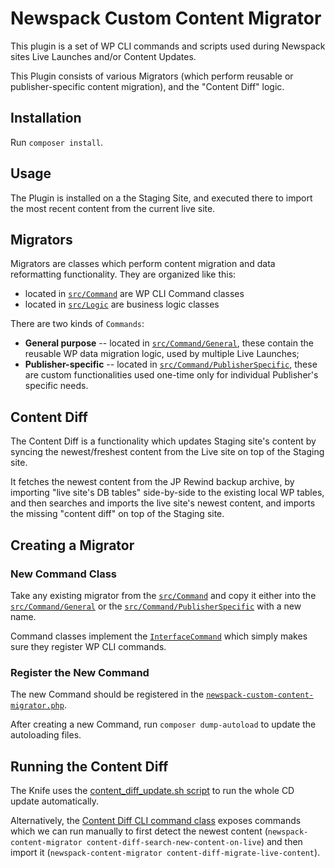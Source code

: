 # Newspack Custom Content Migrator

This plugin is a set of WP CLI commands and scripts used during Newspack sites Live Launches and/or Content Updates.

This Plugin consists of various Migrators (which perform reusable or publisher-specific content migration), and the "Content Diff" logic.

## Installation

Run `composer install`.

## Usage

The Plugin is installed on a the Staging Site, and executed there to import the most recent content from the current live site.

## Migrators

Migrators are classes which perform content migration and data reformatting functionality. They are organized like this:

- located in [`src/Command`](https://github.com/Automattic/newspack-custom-content-migrator/tree/master/src/Command) are WP CLI Command classes
- located in [`src/Logic`](https://github.com/Automattic/newspack-custom-content-migrator/tree/master/src/Logic) are business logic classes

There are two kinds of `Commands`:

- **General purpose** -- located in [`src/Command/General`](https://github.com/Automattic/newspack-custom-content-migrator/tree/master/src/Command/General), these contain the reusable WP data migration logic, used by multiple Live Launches;
- **Publisher-specific** -- located in [`src/Command/PublisherSpecific`](https://github.com/Automattic/newspack-custom-content-migrator/tree/master/src/Command/PublisherSpecific), these are custom functionalities used one-time only for individual Publisher's specific needs.

## Content Diff

The Content Diff is a functionality which updates Staging site's content by syncing the newest/freshest content from the Live site on top of the Staging site.

It fetches the newest content from the JP Rewind backup archive, by importing "live site's DB tables" side-by-side to the existing local WP tables, and then searches and imports the live site's newest content, and imports the missing "content diff" on top of the Staging site.


## Creating a Migrator

### New Command Class

Take any existing migrator from the [`src/Command`](https://github.com/Automattic/newspack-custom-content-migrator/tree/master/src/Command) and copy it either into the [`src/Command/General`](https://github.com/Automattic/newspack-custom-content-migrator/tree/master/src/Command/General) or the [`src/Command/PublisherSpecific`](https://github.com/Automattic/newspack-custom-content-migrator/tree/master/src/Command/PublisherSpecific) with a new name.

Command classes implement the [`InterfaceCommand`](https://github.com/Automattic/newspack-custom-content-migrator/blob/master/src/Command/InterfaceCommand.php) which simply makes sure they register WP CLI commands.

### Register the New Command

The new Command should be registered in the [`newspack-custom-content-migrator.php`](https://github.com/Automattic/newspack-custom-content-migrator/blob/master/newspack-custom-content-migrator.php).

After creating a new Command, run `composer dump-autoload` to update the autoloading files.

## Running the Content Diff

The Knife uses the [content_diff_update.sh script](https://github.com/Automattic/newspack-custom-content-migrator/blob/master/cli_content_diff_update/content_diff_update.sh) to run the whole CD update automatically.

Alternatively, the [Content Diff CLI command class](https://github.com/Automattic/newspack-custom-content-migrator/blob/master/src/Migrator/General/ContentDiffMigrator.php) exposes commands which we can run manually to first detect the newest content (`newspack-content-migrator content-diff-search-new-content-on-live`) and then import it (`newspack-content-migrator content-diff-migrate-live-content`).
